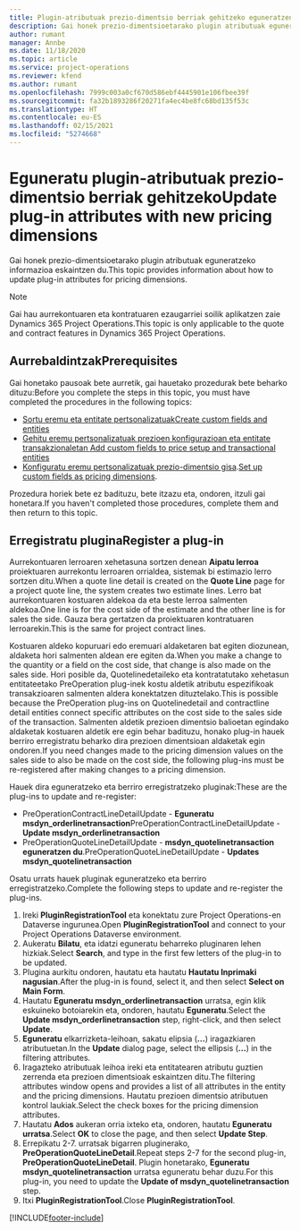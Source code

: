 ```yaml
---
title: Plugin-atributuak prezio-dimentsio berriak gehitzeko eguneratzen
description: Gai honek prezio-dimentsioetarako plugin atributuak eguneratzeko informazioa eskaintzen du.
author: rumant
manager: Annbe
ms.date: 11/18/2020
ms.topic: article
ms.service: project-operations
ms.reviewer: kfend
ms.author: rumant
ms.openlocfilehash: 7999c003a0cf670d586ebf4445901e106fbee39f
ms.sourcegitcommit: fa32b1893286f20271fa4ec4be8fc68bd135f53c
ms.translationtype: HT
ms.contentlocale: eu-ES
ms.lasthandoff: 02/15/2021
ms.locfileid: "5274668"
---
```

# <a name="update-plug-in-attributes-with-new-pricing-dimensions"></a><span data-ttu-id="eacd2-103">Eguneratu plugin-atributuak prezio-dimentsio berriak gehitzeko</span><span class="sxs-lookup"><span data-stu-id="eacd2-103">Update plug-in attributes with new pricing dimensions</span></span>

<span data-ttu-id="eacd2-104">Gai honek prezio-dimentsioetarako plugin atributuak eguneratzeko informazioa eskaintzen du.</span><span class="sxs-lookup"><span data-stu-id="eacd2-104">This topic provides information about how to update plug-in attributes for pricing dimensions.</span></span>

> [!NOTE]
> <span data-ttu-id="eacd2-105">Gai hau aurrekontuaren eta kontratuaren ezaugarriei soilik aplikatzen zaie Dynamics 365 Project Operations.</span><span class="sxs-lookup"><span data-stu-id="eacd2-105">This topic is only applicable to the quote and contract features in Dynamics 365 Project Operations.</span></span>

## <a name="prerequisites"></a><span data-ttu-id="eacd2-106">Aurrebaldintzak</span><span class="sxs-lookup"><span data-stu-id="eacd2-106">Prerequisites</span></span>
<span data-ttu-id="eacd2-107">Gai honetako pausoak bete aurretik, gai hauetako prozedurak bete beharko dituzu:</span><span class="sxs-lookup"><span data-stu-id="eacd2-107">Before you complete the steps in this topic, you must have completed the procedures in the following topics:</span></span>

  - [<span data-ttu-id="eacd2-108">Sortu eremu eta entitate pertsonalizatuak</span><span class="sxs-lookup"><span data-stu-id="eacd2-108">Create custom fields and entities</span></span>](create-custom-fields-entities-pricing-dimensions.md) 
  - [<span data-ttu-id="eacd2-109">Gehitu eremu pertsonalizatuak prezioen konfigurazioan eta entitate transakzionaletan </span><span class="sxs-lookup"><span data-stu-id="eacd2-109">Add custom fields to price setup and transactional entities</span></span>](add-custom-fields-price-setup-transactional-entities.md)
  - <span data-ttu-id="eacd2-110">[Konfiguratu eremu pertsonalizatuak prezio-dimentsio gisa](set-up-custom-fields-pricing-dimensions.md).</span><span class="sxs-lookup"><span data-stu-id="eacd2-110">[Set up custom fields as pricing dimensions](set-up-custom-fields-pricing-dimensions.md).</span></span> 
  
<span data-ttu-id="eacd2-111">Prozedura horiek bete ez badituzu, bete itzazu eta, ondoren, itzuli gai honetara.</span><span class="sxs-lookup"><span data-stu-id="eacd2-111">If you haven't completed those procedures, complete them and then return to this topic.</span></span>

## <a name="register-a-plug-in"></a><span data-ttu-id="eacd2-112">Erregistratu plugina</span><span class="sxs-lookup"><span data-stu-id="eacd2-112">Register a plug-in</span></span>
<span data-ttu-id="eacd2-113">Aurrekontuaren lerroaren xehetasuna sortzen denean **Aipatu lerroa** proiektuaren aurrekontu lerroaren orrialdea, sistemak bi estimazio lerro sortzen ditu.</span><span class="sxs-lookup"><span data-stu-id="eacd2-113">When a quote line detail is created on the **Quote Line** page for a project quote line, the system creates two estimate lines.</span></span> <span data-ttu-id="eacd2-114">Lerro bat aurrekontuaren kostuaren aldekoa da eta beste lerroa salmenten aldekoa.</span><span class="sxs-lookup"><span data-stu-id="eacd2-114">One line is for the cost side of the estimate and the other line is for sales the side.</span></span> <span data-ttu-id="eacd2-115">Gauza bera gertatzen da proiektuaren kontratuaren lerroarekin.</span><span class="sxs-lookup"><span data-stu-id="eacd2-115">This is the same  for project contract lines.</span></span>

<span data-ttu-id="eacd2-116">Kostuaren aldeko kopuruari edo eremuari aldaketaren bat egiten diozunean, aldaketa hori salmenten aldean ere egiten da.</span><span class="sxs-lookup"><span data-stu-id="eacd2-116">When you make a change to the quantity or a field on the cost side, that change is also made on the sales side.</span></span> <span data-ttu-id="eacd2-117">Hori posible da, Quotelinedetaileko eta kontratatutako xehetasun entitateetako PreOperation plug-inek kostu aldetik atributu espezifikoak transakzioaren salmenten aldera konektatzen dituztelako.</span><span class="sxs-lookup"><span data-stu-id="eacd2-117">This is possible because the PreOperation plug-ins on Quotelinedetail and contractline detail entities connect specific attributes on the cost side to the sales side of the transaction.</span></span> <span data-ttu-id="eacd2-118">Salmenten aldetik prezioen dimentsio balioetan egindako aldaketak kostuaren aldetik ere egin behar badituzu, honako plug-in hauek berriro erregistratu beharko dira prezioen dimentsioan aldaketak egin ondoren.</span><span class="sxs-lookup"><span data-stu-id="eacd2-118">If you need changes made to the pricing dimension values on the sales side to also be made on the cost side, the following plug-ins must be re-registered after making changes to a pricing dimension.</span></span>

<span data-ttu-id="eacd2-119">Hauek dira eguneratzeko eta berriro erregistratzeko pluginak:</span><span class="sxs-lookup"><span data-stu-id="eacd2-119">These are the plug-ins to update and re-register:</span></span>

- <span data-ttu-id="eacd2-120">PreOperationContractLineDetailUpdate - **Eguneratu msdyn_orderlinetransaction**</span><span class="sxs-lookup"><span data-stu-id="eacd2-120">PreOperationContractLineDetailUpdate - **Update msdyn_orderlinetransaction**</span></span>
- <span data-ttu-id="eacd2-121">PreOperationQuoteLineDetailUpdate - **msdyn_quotelinetransaction eguneratzen du**.</span><span class="sxs-lookup"><span data-stu-id="eacd2-121">PreOperationQuoteLineDetailUpdate - **Updates msdyn_quotelinetransaction**</span></span>

<span data-ttu-id="eacd2-122">Osatu urrats hauek pluginak eguneratzeko eta berriro erregistratzeko.</span><span class="sxs-lookup"><span data-stu-id="eacd2-122">Complete the following steps to update and re-register the plug-ins.</span></span>

1. <span data-ttu-id="eacd2-123">Ireki **PluginRegistrationTool** eta konektatu zure Project Operations-en Dataverse ingurunea.</span><span class="sxs-lookup"><span data-stu-id="eacd2-123">Open **PluginRegistrationTool** and connect to your Project Operations Dataverse environment.</span></span>
2. <span data-ttu-id="eacd2-124">Aukeratu **Bilatu**, eta idatzi eguneratu beharreko pluginaren lehen hizkiak.</span><span class="sxs-lookup"><span data-stu-id="eacd2-124">Select **Search**, and type in the first few letters of the plug-in to be updated.</span></span>
3. <span data-ttu-id="eacd2-125">Plugina aurkitu ondoren, hautatu eta hautatu **Hautatu Inprimaki nagusian**.</span><span class="sxs-lookup"><span data-stu-id="eacd2-125">After the plug-in is found, select it, and then select **Select on Main Form**.</span></span>
4. <span data-ttu-id="eacd2-126">Hautatu **Eguneratu msdyn_orderlinetransaction** urratsa, egin klik eskuineko botoiarekin eta, ondoren, hautatu **Eguneratu**.</span><span class="sxs-lookup"><span data-stu-id="eacd2-126">Select the **Update msdyn_orderlinetransaction** step, right-click, and then select **Update**.</span></span>
5. <span data-ttu-id="eacd2-127">**Eguneratu** elkarrizketa-leihoan, sakatu elipsia (**...**) iragazkiaren atributuetan.</span><span class="sxs-lookup"><span data-stu-id="eacd2-127">In the **Update** dialog page, select the ellipsis (**...**) in the filtering attributes.</span></span>
6. <span data-ttu-id="eacd2-128">Iragazteko atributuak leihoa ireki eta entitatearen atributu guztien zerrenda eta prezioen dimentsioak eskaintzen ditu.</span><span class="sxs-lookup"><span data-stu-id="eacd2-128">The filtering attributes window opens and provides a list of all attributes in the entity and the pricing dimensions.</span></span> <span data-ttu-id="eacd2-129">Hautatu prezioen dimentsio atributuen kontrol laukiak.</span><span class="sxs-lookup"><span data-stu-id="eacd2-129">Select the check boxes for the pricing dimension attributes.</span></span>
7. <span data-ttu-id="eacd2-130">Hautatu **Ados** aukeran orria ixteko eta, ondoren, hautatu **Eguneratu urratsa**.</span><span class="sxs-lookup"><span data-stu-id="eacd2-130">Select **OK** to close the page, and then select **Update Step**.</span></span>
8. <span data-ttu-id="eacd2-131">Errepikatu 2-7. urratsak bigarren pluginerako, **PreOperationQuoteLineDetail**.</span><span class="sxs-lookup"><span data-stu-id="eacd2-131">Repeat steps 2-7 for the second plug-in, **PreOperationQuoteLineDetail**.</span></span> <span data-ttu-id="eacd2-132">Plugin honetarako, **Eguneratu msdyn_quotelinetransaction** urratsa eguneratu behar duzu.</span><span class="sxs-lookup"><span data-stu-id="eacd2-132">For this plug-in, you need to update the **Update of msdyn_quotelinetransaction** step.</span></span>
9. <span data-ttu-id="eacd2-133">Itxi **PluginRegistrationTool**.</span><span class="sxs-lookup"><span data-stu-id="eacd2-133">Close **PluginRegistrationTool**.</span></span>


[!INCLUDE[footer-include](../includes/footer-banner.md)]
